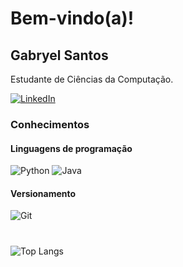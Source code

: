 # Bem-vindo(a)!

## Gabryel Santos
Estudante de Ciências da Computação.

[![LinkedIn](https://img.shields.io/badge/-LinkedIn-000?style=for-the-badge&logo=linkedin&logoColor=30A3DC)](https://www.linkedin.com/in/gabryel-santos-7504a0211/)

### Conhecimentos
#### Linguagens de programação
![Python](https://img.shields.io/badge/Python-3776AB?style=flat&logo=python&logoColor=white)
![Java](https://img.shields.io/badge/Java-%23ED8B00.svg??style=for-the-badge&logo=openjdk&logoColor=black)

#### Versionamento
![Git](https://img.shields.io/badge/Git-000?style=for-the-badge&logo=git&logoColor=E94D5F)

#
![Top Langs](https://github-readme-stats-git-masterrstaa-rickstaa.vercel.app/api/top-langs/?username=GabryelJ&layout=compact&bg_color=000&border_color=30A3DC&title_color=E94D5F&text_color=FFF)
